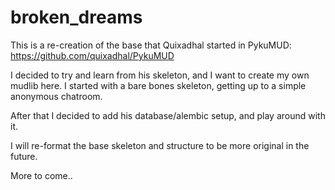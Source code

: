 # broken_dreams

This is a re-creation of the base that Quixadhal started in PykuMUD: https://github.com/quixadhal/PykuMUD

I decided to try and learn from his skeleton, and I want to create my own mudlib here. I started with a bare bones skeleton, getting up to a simple anonymous chatroom.

After that I decided to add his database/alembic setup, and play around with it.

I will re-format the base skeleton and structure to be more original in the future.

More to come..
